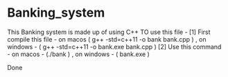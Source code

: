 # Banking_system

This Banking system is made up of using C++ 
TO use this file - 
  [1] First compile this file -  on macos ( g++ -std=c++11 -o bank bank.cpp ) , on windows - ( g++ -std=c++11 -o bank.exe bank.cpp )
  [2] Use this command -  on macos - (./bank ) , on windows - ( bank.exe )

 Done  
